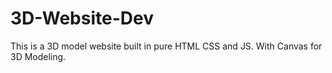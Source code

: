 # 3D-Website-Dev
This is a 3D model website built in pure HTML CSS and JS. With Canvas for 3D Modeling. 
